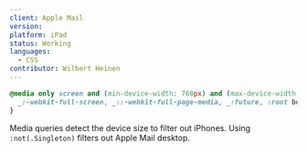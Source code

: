 ```yaml
---
client: Apple Mail
version:
platform: iPad
status: Working
languages:
  - CSS
contributor: Wilbert Heinen
---
```


```css
@media only screen and (min-device-width: 768px) and (max-device-width: 1024px) and (-webkit-min-device-pixel-ratio: 2), (min-resolution: 2dppx) and (hover: none){
  _:-webkit-full-screen, _::-webkit-full-page-media, _:future, :root body:not(.Singleton) .your-class-name {}
}
```

Media queries detect the device size to filter out iPhones. Using `:not(.Singleton)` filters out Apple Mail desktop.
